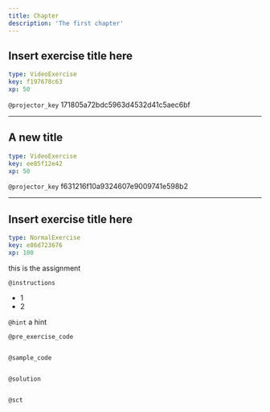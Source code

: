 ```yaml
---
title: Chapter
description: 'The first chapter'
---
```


## Insert exercise title here

```yaml
type: VideoExercise
key: f197678c63
xp: 50
```

`@projector_key`
171805a72bdc5963d4532d41c5aec6bf

---

## A new title

```yaml
type: VideoExercise
key: ee85f12e42
xp: 50
```

`@projector_key`
f631216f10a9324607e9009741e598b2

---

## Insert exercise title here

```yaml
type: NormalExercise
key: e86d723676
xp: 100
```

this is the assignment

`@instructions`
- 1
- 2

`@hint`
a hint

`@pre_exercise_code`

```{python}

```


`@sample_code`

```{python}

```


`@solution`

```{python}

```


`@sct`

```{python}

```
